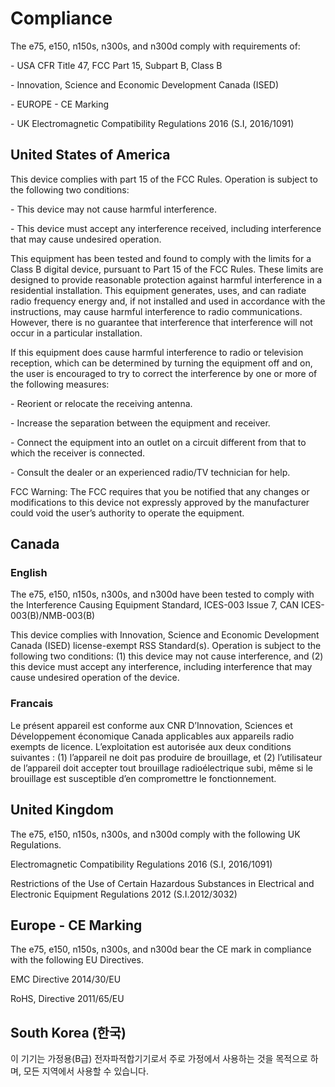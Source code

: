 # Compliance

The e75, e150, n150s, n300s, and n300d comply with requirements of:

\-       USA CFR Title 47, FCC Part 15, Subpart B, Class B

\-       Innovation, Science and Economic Development Canada (ISED)

\-       EUROPE - CE Marking

\-       UK Electromagnetic Compatibility Regulations 2016 (S.I, 2016/1091)



## United States of America

This device complies with part 15 of the FCC Rules. Operation is subject to the following two conditions:

\-       This device may not cause harmful interference.

\-       This device must accept any interference received, including interference that may cause undesired operation.

 This equipment has been tested and found to comply with the limits for a Class B digital device, pursuant to Part 15 of the FCC Rules. These limits are designed to provide reasonable protection against harmful interference in a residential installation. This equipment generates, uses, and can radiate radio frequency energy and, if not installed and used in accordance with the instructions, may cause harmful interference to radio communications. However, there is no guarantee that interference that interference will not occur in a particular installation.

If this equipment does cause harmful interference to radio or television reception, which can be determined by turning the equipment off and on, the user is encouraged to try to correct the interference by one or more of the following measures:

\-       Reorient or relocate the receiving antenna.

\-       Increase the separation between the equipment and receiver.

\-       Connect the equipment into an outlet on a circuit different from that to which the receiver is connected.

\-       Consult the dealer or an experienced radio/TV technician for help.

FCC Warning: The FCC requires that you be notified that any changes or modifications to this device not expressly approved by the manufacturer could void the user’s authority to operate the equipment.



## Canada

### English

The e75, e150, n150s, n300s, and n300d have been tested to comply with the Interference Causing Equipment Standard, ICES-003 Issue 7, CAN ICES-003(B)/NMB-003(B)

This device complies with Innovation, Science and Economic Development Canada (ISED) license-exempt RSS Standard(s). Operation is subject to the following two conditions: (1) this device may not cause interference, and (2) this device must accept any interference, including interference that may cause undesired operation of the device.

### Francais

Le présent appareil est conforme aux CNR D’Innovation, Sciences et Développement économique Canada applicables aux appareils radio exempts de licence. L’exploitation est autorisée aux deux conditions suivantes : (1) l’appareil ne doit pas produire de brouillage, et (2) l’utilisateur de l’appareil doit accepter tout brouillage radioélectrique subi, même si le brouillage est susceptible d’en compromettre le fonctionnement.



## United Kingdom

The e75, e150, n150s, n300s, and n300d comply with the following UK Regulations.

Electromagnetic Compatibility Regulations 2016 (S.I, 2016/1091)

Restrictions of the Use of Certain Hazardous Substances in Electrical and Electronic Equipment Regulations 2012 (S.I.2012/3032)



## Europe - CE Marking

The e75, e150, n150s, n300s, and n300d bear the CE mark in compliance with the following EU Directives.

EMC Directive 2014/30/EU

RoHS, Directive 2011/65/EU



## South Korea (한국)

이 기기는 가정용(B급) 전자파적합기기로서 주로 가정에서 사용하는 것을 목적으로 하며, 모든 지역에서 사용할 수 있습니다.